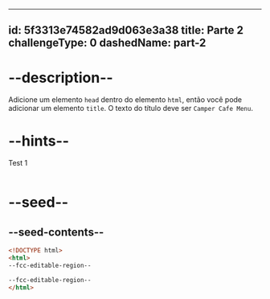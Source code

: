
---
id: 5f3313e74582ad9d063e3a38
title: Parte 2
challengeType: 0
dashedName: part-2
---

# --description--

Adicione um elemento `head` dentro do elemento `html`, então você pode adicionar um elemento `title`. O texto do título deve ser `Camper Cafe Menu`.

# --hints--

Test 1

```js

```

# --seed--

## --seed-contents--

```html
<!DOCTYPE html>
<html>
--fcc-editable-region--

--fcc-editable-region--
</html>
```

